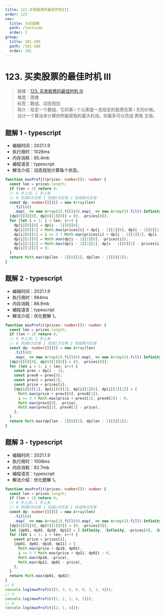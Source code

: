 ```yaml
---
title: 123.买卖股票的最佳时机III
order: 123
nav:
  title: 力扣题解
  path: /leetcode
  order: 3
group:
  title: 101-200
  path: /101-200
  order: 101
---
```


# 123. 买卖股票的最佳时机 III

> 链接：[123. 买卖股票的最佳时机 III](https://leetcode-cn.com/problems/best-time-to-buy-and-sell-stock-iii/)  
> 难度：困难  
> 标签：数组、动态规划  
> 简介：给定一个数组，它的第 i 个元素是一支给定的股票在第 i 天的价格。设计一个算法来计算你所能获取的最大利润。你最多可以完成 两笔 交易。

## 题解 1 - typescript

- 编辑时间：2021.1.9
- 执行用时：1028ms
- 内存消耗：85.4mb
- 编程语言：typescript
- 解法介绍：动态规划计算每个状态。

```typescript
function maxProfit(prices: number[]): number {
  const len = prices.length;
  if (len < 2) return 0;
  // 0 手上没，1 手上有
  // 0 完成0次交易 1 完成1次交易 2 完成两次交易
  const dp: number[][][] = new Array(len)
    .fill(0)
    .map(_ => new Array(2).fill(0).map(_ => new Array(3).fill(-Infinity)));
  [dp[0][0][0], dp[0][1][0]] = [0, -prices[0]];
  for (let i = 1; i < len; i++) {
    dp[i][0][0] = dp[i - 1][0][0];
    dp[i][0][1] = Math.max(prices[i] + dp[i - 1][1][0], dp[i - 1][0][1]);
    dp[i][0][2] = i >= 3 ? Math.max(prices[i] + dp[i - 1][1][1], dp[i - 1][0][2]) : 0;
    dp[i][1][0] = Math.max(dp[i - 1][1][0], -prices[i]);
    dp[i][1][1] = Math.max(dp[i - 1][1][1], dp[i - 1][0][1] - prices[i]);
    dp[i][1][2] = 0;
  }
  return Math.max(dp[len - 1][0][2], dp[len - 1][0][1]);
}
```

## 题解 2 - typescript

- 编辑时间：2021.1.9
- 执行用时：984ms
- 内存消耗：86.9mb
- 编程语言：typescript
- 解法介绍：优化题解 1。

```typescript
function maxProfit(prices: number[]): number {
  const len = prices.length;
  if (len < 2) return 0;
  // 0 手上没，1 手上有
  // 0 完成0次交易 1 完成1次交易 2 完成两次交易
  const dp: number[][][] = new Array(len)
    .fill(0)
    .map(_ => new Array(2).fill(0).map(_ => new Array(3).fill(-Infinity)));
  [dp[0][0][0], dp[0][1][0]] = [0, -prices[0]];
  for (let i = 1; i < len; i++) {
    const prev = dp[i - 1];
    const prev0 = prev[0];
    const prev1 = prev[1];
    const price = prices[i];
    [dp[i][0][1], dp[i][0][2], dp[i][1][0], dp[i][1][1]] = [
      Math.max(price + prev1[0], prev0[1]),
      i >= 3 ? Math.max(price + prev1[1], prev0[2]) : 0,
      Math.max(prev1[0], -price),
      Math.max(prev1[1], prev0[1] - price),
    ];
  }
  return Math.max(dp[len - 1][0][2], dp[len - 1][0][1]);
}
```

## 题解 3 - typescript

- 编辑时间：2021.1.9
- 执行用时：1008ms
- 内存消耗：82.7mb
- 编程语言：typescript
- 解法介绍：优化题解 1。

```typescript
function maxProfit(prices: number[]): number {
  const len = prices.length;
  if (len < 2) return 0;
  // 0 手上没，1 手上有
  // 0 完成0次交易 1 完成1次交易 2 完成两次交易
  const dp: number[][][] = new Array(len)
    .fill(0)
    .map(_ => new Array(2).fill(0).map(_ => new Array(3).fill(-Infinity)));
  [dp[0][0][0], dp[0][1][0]] = [0, -prices[0]];
  let [dp01, dp02, dp10, dp11] = [-Infinity, -Infinity, -prices[0], -Infinity];
  for (let i = 1; i < len; i++) {
    const price = prices[i];
    [dp01, dp02, dp10, dp11] = [
      Math.max(price + dp10, dp01),
      i >= 3 ? Math.max(price + dp11, dp02) : 0,
      Math.max(dp10, -price),
      Math.max(dp11, dp01 - price),
    ];
  }
  return Math.max(dp01, dp02);
}
// 6
console.log(maxProfit([3, 3, 5, 0, 0, 3, 1, 4]));
// 4
console.log(maxProfit([1, 2, 3, 4, 5]));
// 0
console.log(maxProfit([2, 1, 4]));
```
